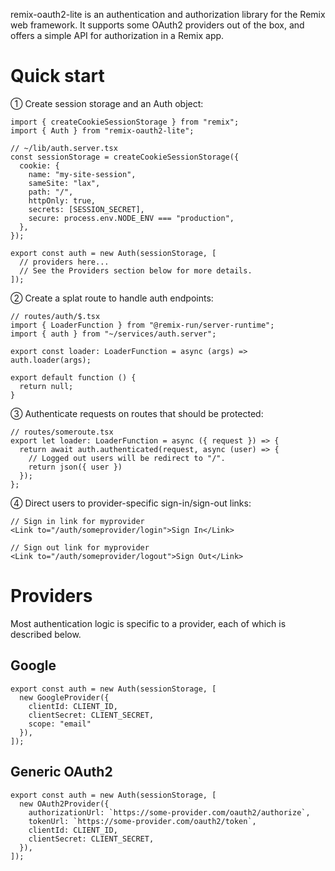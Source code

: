 remix-oauth2-lite is an authentication and authorization library for the Remix
web framework. It supports some OAuth2 providers out of the box, and offers a
simple API for authorization in a Remix app.

# Quick start

① Create session storage and an Auth object:

```
import { createCookieSessionStorage } from "remix";
import { Auth } from "remix-oauth2-lite";

// ~/lib/auth.server.tsx
const sessionStorage = createCookieSessionStorage({
  cookie: {
    name: "my-site-session",
    sameSite: "lax",
    path: "/",
    httpOnly: true,
    secrets: [SESSION_SECRET],
    secure: process.env.NODE_ENV === "production",
  },
});

export const auth = new Auth(sessionStorage, [
  // providers here...
  // See the Providers section below for more details.
]);
```

② Create a splat route to handle auth endpoints:

```
// routes/auth/$.tsx
import { LoaderFunction } from "@remix-run/server-runtime";
import { auth } from "~/services/auth.server";

export const loader: LoaderFunction = async (args) => auth.loader(args);

export default function () {
  return null;
}
```

③ Authenticate requests on routes that should be protected:

```
// routes/someroute.tsx
export let loader: LoaderFunction = async ({ request }) => {
  return await auth.authenticated(request, async (user) => {
    // Logged out users will be redirect to "/".
    return json({ user })
  });
};
```

④ Direct users to provider-specific sign-in/sign-out links:

```
// Sign in link for myprovider
<Link to="/auth/someprovider/login">Sign In</Link>

// Sign out link for myprovider
<Link to="/auth/someprovider/logout">Sign Out</Link>
```

# Providers

Most authentication logic is specific to a provider, each of which is described
below.

## Google

```
export const auth = new Auth(sessionStorage, [
  new GoogleProvider({
    clientId: CLIENT_ID,
    clientSecret: CLIENT_SECRET,
    scope: "email"
  }),
]);
```

## Generic OAuth2

```
export const auth = new Auth(sessionStorage, [
  new OAuth2Provider({
    authorizationUrl: `https://some-provider.com/oauth2/authorize`,
    tokenUrl: `https://some-provider.com/oauth2/token`,
    clientId: CLIENT_ID,
    clientSecret: CLIENT_SECRET,
  }),
]);
```
